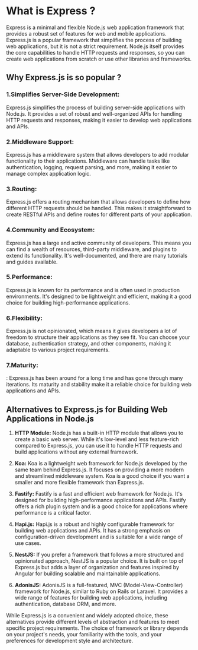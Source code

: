 # What is Express ?
Express is a minimal and flexible Node.js web application framework that provides a robust set of features for web and mobile applications.
Express.js is a popular framework that simplifies the process of building web applications, but it is not a strict requirement. Node.js itself provides the core capabilities to handle HTTP requests and responses, so you can create web applications from scratch or use other libraries and frameworks.

## Why Express.js is so popular ?

### 1.Simplifies Server-Side Development:
Express.js simplifies the process of building server-side applications with Node.js. It provides a set of robust and well-organized APIs for handling HTTP requests and responses, making it easier to develop web applications and APIs.

### 2.Middleware Support:
Express.js has a middleware system that allows developers to add modular functionality to their applications. Middleware can handle tasks like authentication, logging, request parsing, and more, making it easier to manage complex application logic.

### 3.Routing: 
Express.js offers a routing mechanism that allows developers to define how different HTTP requests should be handled. This makes it straightforward to create RESTful APIs and define routes for different parts of your application.

### 4.Community and Ecosystem:
Express.js has a large and active community of developers. This means you can find a wealth of resources, third-party middleware, and plugins to extend its functionality. It's well-documented, and there are many tutorials and guides available.

### 5.Performance:
Express.js is known for its performance and is often used in production environments. It's designed to be lightweight and efficient, making it a good choice for building high-performance applications.

### 6.Flexibility:
Express.js is not opinionated, which means it gives developers a lot of freedom to structure their applications as they see fit. You can choose your database, authentication strategy, and other components, making it adaptable to various project requirements.

### 7.Maturity:
: Express.js has been around for a long time and has gone through many iterations. Its maturity and stability make it a reliable choice for building web applications and APIs.


## Alternatives to Express.js for Building Web Applications in Node.js

1. **HTTP Module:** Node.js has a built-in HTTP module that allows you to create a basic web server. While it's low-level and less feature-rich compared to Express.js, you can use it to handle HTTP requests and build applications without any external framework.

2. **Koa:** Koa is a lightweight web framework for Node.js developed by the same team behind Express.js. It focuses on providing a more modern and streamlined middleware system. Koa is a good choice if you want a smaller and more flexible framework than Express.js.

3. **Fastify:** Fastify is a fast and efficient web framework for Node.js. It's designed for building high-performance applications and APIs. Fastify offers a rich plugin system and is a good choice for applications where performance is a critical factor.

4. **Hapi.js:** Hapi.js is a robust and highly configurable framework for building web applications and APIs. It has a strong emphasis on configuration-driven development and is suitable for a wide range of use cases.

5. **NestJS:** If you prefer a framework that follows a more structured and opinionated approach, NestJS is a popular choice. It is built on top of Express.js but adds a layer of organization and features inspired by Angular for building scalable and maintainable applications.

6. **AdonisJS:** AdonisJS is a full-featured, MVC (Model-View-Controller) framework for Node.js, similar to Ruby on Rails or Laravel. It provides a wide range of features for building web applications, including authentication, database ORM, and more.

While Express.js is a convenient and widely adopted choice, these alternatives provide different levels of abstraction and features to meet specific project requirements. The choice of framework or library depends on your project's needs, your familiarity with the tools, and your preferences for development style and architecture.

